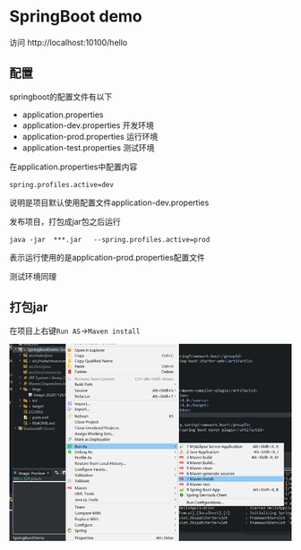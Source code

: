 # SpringBoot demo



访问 http://localhost:10100/hello



## 配置

springboot的配置文件有以下

- application.properties
- application-dev.properties 开发环境
- application-prod.properties 运行环境
- application-test.properties 测试环境

在application.properties中配置内容

```
spring.profiles.active=dev
```

说明是项目默认使用配置文件application-dev.properties

发布项目，打包成jar包之后运行

```
java -jar  ***.jar   --spring.profiles.active=prod
```

表示运行使用的是application-prod.properties配置文件

测试环境同理



## 打包jar

在项目上右键`Run AS`->`Maven install`

![image-20201126232628227](imgs/image-20201126232628227.png)
